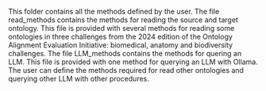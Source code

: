 This folder contains all the methods defined by the user. 
The file read_methods contains the methods for reading the source and target ontology. This file is provided with several methods for reading some ontologies in three challenges from the 2024 edition of the Ontology Alignment Evaluation Initiative: biomedical, anatomy and biodiversity challenges.
The file LLM_methods contains the methods for quering an LLM. This file is provided with one method for querying an LLM with Ollama.
The user can define the methods required for read other ontologies and querying other LLM with other procedures.
